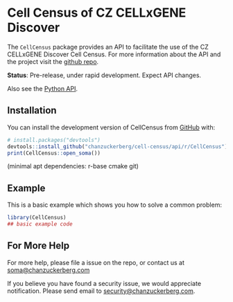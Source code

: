 
# Cell Census of CZ CELLxGENE Discover

<!-- badges: start -->
<!-- badges: end -->


The `CellCensus` package provides an API to facilitate the use of the CZ CELLxGENE Discover Cell Census. For more information about the API and the project visit the [github repo](https://github.com/chanzuckerberg/cell-census/).

**Status**: Pre-release, under rapid development. Expect API changes.

Also see the [Python API](https://chanzuckerberg.github.io/cell-census/).

## Installation

You can install the development version of CellCensus from [GitHub](https://github.com/) with:

``` r
# install.packages("devtools")
devtools::install_github("chanzuckerberg/cell-census/api/r/CellCensus")
print(CellCensus::open_soma())
```

(minimal apt dependencies: r-base cmake git)

## Example

This is a basic example which shows you how to solve a common problem:

``` r
library(CellCensus)
## basic example code
```

## For More Help

For more help, please file a issue on the repo, or contact us at <soma@chanzuckerberg.com>

If you believe you have found a security issue, we would appreciate notification. Please send email to <security@chanzuckerberg.com>.
